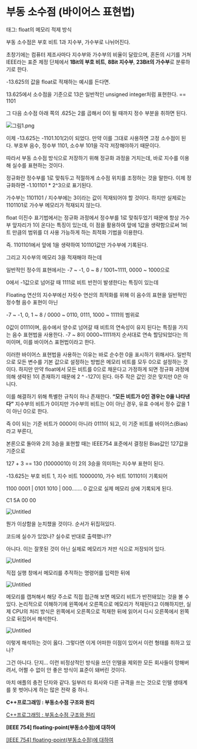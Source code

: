 # 부동 소수점 (바이어스 표현법)

태그: float의 메모리 적제 방식

부동 소수점은 부호 비트 1과 지수부, 가수부로 나뉘어진다.

초창기에는 컴퓨터 제조사마다 지수부와 가수부의 비율이 달랐으며, 혼돈의 시기를 거쳐 IEEE라는 표준 제정 단체에서 **1Bit의 부호 비트**, **8Bit 지수부**, **23Bit의 가수부**로 분류하기로 한다.

-13.625의 값을 float로 적재하는 예시를 든다면.

13.625에서 소수점을 기준으로 13은 일반적인 unsigned integer처럼 표현한다. == 1101

그 다음 소수점 아래 쪽의 .625는 2를 곱해서 0이 될 때까지 정수 부분을 취하면 된다.

![그림1.png](%E1%84%87%E1%85%AE%E1%84%83%E1%85%A9%E1%86%BC%20%E1%84%89%E1%85%A9%E1%84%89%E1%85%AE%E1%84%8C%E1%85%A5%E1%86%B7%20(%E1%84%87%E1%85%A1%E1%84%8B%E1%85%B5%E1%84%8B%E1%85%A5%E1%84%89%E1%85%B3%20%E1%84%91%E1%85%AD%E1%84%92%E1%85%A7%E1%86%AB%E1%84%87%E1%85%A5%E1%86%B8)%203857ec54f24d42a5b1226bb43dfa57e3/%25EA%25B7%25B8%25EB%25A6%25BC1.png)

이제 -13.625는 -1101.101(2)이 되었다. 만약 이를 그대로 사용하면 고정 소수점이 된다. 부호부 음수, 정수부 1101, 소수부 101을 각각 저장해야하기 때문이다.

따라서 부동 소수점 방식으로 저장하기 위해 정규화 과정을 거치는데, 바로 지수를 이용해 실수를 표현하는 것이다.

정규화란 정수부를 1로 맞춰두고 적절하게 소수점 위치를 조정하는 것을 말한다. 이제 정규화하면 -1.101101 * 2^3으로 표기된다.

가수부는 1101101 / 지수부에는 3이라는 값이 적재되어야 할 것이다. 하지만 실제로는 1101101로 가수부 메모리가 적재되지 않는다.

float 이진수 표기법에서는 정규화 과정에서 정수부를 1로 맞춰두었기 때문에 항상 가수부 앞자리가 1이 온다는 특징이 있는데, 이 점을 활용하여 앞에 1값을 생략함으로써 1비트 만큼의 범위를 더 사용 가능하게 하는 최적화 기법을 이용한다.

즉. 1101101에서 앞에 1을 생략하여 101101값만 가수부에 기록된다. 

그리고 지수부의 메모리 3을 적재해야 하는데

일반적인 정수의 표현에서는 -7 ~ -1, 0 ~ 8 / 1001~1111, 0000 ~ 1000으로

0에서 -1값으로 넘어갈 때 1111로 비트 반전이 발생한다는 특징이 있는데

Floating 연산의 지수부에선 자릿수 연산의 최적화를 위해 이 음수의 표현을 일반적인 정수형 음수 표현이 아닌

-7 ~ -1, 0, 1 ~ 8 / 0000 ~ 0110, 0111, 1000 ~ 1111의 범위로

0값이 0111이며, 음수에서 양수로 넘어갈 때 비트의 연속성이 유지 된다는 특징을 가지는 음수 표현법을 사용한다. -7 ~ 8이 0000~1111까지 순서대로 연속 할당되었다는 의미이며, 이를 바이어스 표현법이라고 한다.

이러한 바이어스 표현법을 사용하는 이유는 바로 순수한 0을 표시하기 위해서다. 일반적으로 모든 변수를 기본 값으로 설정하는 방법은 메모리 비트를 모두 0으로 설정하는 것이다. 하지만 만약 float에서 모든 비트를 0으로 채운다고 가정하게 되면 정규화 과정에 의해 생략된 1이 존재하기 때문에 2 ^ -127이 된다. 아주 작은 값인 것은 맞지만 0은 아니다.

이를 해결하기 위해 특별한 규칙이 하나 존재한다. **“모든 비트가 0인 경우는 0을 나타낸다”** 지수부의 비트가 0이지만 가수부의 비트는 0이 아닌 경우, 유효 수에서 정수 값을 1이 아닌 0으로 한다. 

즉 0이 되는 기준 비트가 0000이 아니라 0111이 되고, 이 기준 비트를 바이어스(Bias)라고 부른다,

본론으로 돌아와 2의 3승을 표현할 때는 IEEE754 표준에서 결정된 Bias값인 127값을 기준으로

127 + 3 == 130 (10000010) 이 2의 3승을 의미하는 지수부 표현이 된다.

-13.625는 부호 비트 1, 지수 비트 10000010, 가수 비트 101101이 기록되어

1100 0001 | 0101 1010 | 000……. 0 값으로 실제 메모리 상에 기록되게 된다.

C1 5A 00 00

![Untitled](%E1%84%87%E1%85%AE%E1%84%83%E1%85%A9%E1%86%BC%20%E1%84%89%E1%85%A9%E1%84%89%E1%85%AE%E1%84%8C%E1%85%A5%E1%86%B7%20(%E1%84%87%E1%85%A1%E1%84%8B%E1%85%B5%E1%84%8B%E1%85%A5%E1%84%89%E1%85%B3%20%E1%84%91%E1%85%AD%E1%84%92%E1%85%A7%E1%86%AB%E1%84%87%E1%85%A5%E1%86%B8)%203857ec54f24d42a5b1226bb43dfa57e3/Untitled.png)

뭔가 이상함을 눈치챘을 것이다. 순서가 뒤집혀있다.

코드에 실수가 있었나? 실수로 반대로 출력했나??

아니다. 이는 잘못된 것이 아닌 실제로 메모리가 저딴 식으로 저장되어 있다.

![Untitled](%E1%84%87%E1%85%AE%E1%84%83%E1%85%A9%E1%86%BC%20%E1%84%89%E1%85%A9%E1%84%89%E1%85%AE%E1%84%8C%E1%85%A5%E1%86%B7%20(%E1%84%87%E1%85%A1%E1%84%8B%E1%85%B5%E1%84%8B%E1%85%A5%E1%84%89%E1%85%B3%20%E1%84%91%E1%85%AD%E1%84%92%E1%85%A7%E1%86%AB%E1%84%87%E1%85%A5%E1%86%B8)%203857ec54f24d42a5b1226bb43dfa57e3/Untitled%201.png)

직접 실행 창에서 메모리를 추적하는 명령어를 입력한 뒤에

![Untitled](%E1%84%87%E1%85%AE%E1%84%83%E1%85%A9%E1%86%BC%20%E1%84%89%E1%85%A9%E1%84%89%E1%85%AE%E1%84%8C%E1%85%A5%E1%86%B7%20(%E1%84%87%E1%85%A1%E1%84%8B%E1%85%B5%E1%84%8B%E1%85%A5%E1%84%89%E1%85%B3%20%E1%84%91%E1%85%AD%E1%84%92%E1%85%A7%E1%86%AB%E1%84%87%E1%85%A5%E1%86%B8)%203857ec54f24d42a5b1226bb43dfa57e3/Untitled%202.png)

메모리를 캡쳐해서 해당 주소로 직접 접근해 보면 메모리 비트가 반전돼있는 것을 볼 수 있다. 논리적으로 이해하기에 왼쪽에서 오른쪽으로 메모리가 적재된다고 이해하지만, 실제 CPU의 처리 방식은 왼쪽에서 오른쪽으로 적재한 뒤에 읽어서 다시 오른쪽에서 왼쪽으로 뒤집어서 해석한다.

![Untitled](%E1%84%87%E1%85%AE%E1%84%83%E1%85%A9%E1%86%BC%20%E1%84%89%E1%85%A9%E1%84%89%E1%85%AE%E1%84%8C%E1%85%A5%E1%86%B7%20(%E1%84%87%E1%85%A1%E1%84%8B%E1%85%B5%E1%84%8B%E1%85%A5%E1%84%89%E1%85%B3%20%E1%84%91%E1%85%AD%E1%84%92%E1%85%A7%E1%86%AB%E1%84%87%E1%85%A5%E1%86%B8)%203857ec54f24d42a5b1226bb43dfa57e3/Untitled%203.png)

이렇게 해석하는 것이 옳다. 그렇다면 이게 어떠한 이점이 있어서 이런 형태를 취하고 있나?

그건 아니다. 단지… 이런 비정상적인 방식을 쓰던 인텔을 제외한 모든 회사들이 망해버려서, 어쩔 수 없이 안 좋은 방식이 표준이 돼버린 것이다.

마치 애플의 충전 단자와 같다. 일부러 타 회사와 다른 규격을 쓰는 것으로 인텔 생태계를 못 벗어나게 하는 많은 전략 중 하나.

****C++프로그래밍 : 부동소수점 구조와 원리****

[C++프로그래밍 : 부동소수점 구조와 원리](https://dataonair.or.kr/db-tech-reference/d-lounge/expert-column/?mod=document&uid=52381)

****[IEEE 754] floating-point(부동소수점)에 대하여****

[[IEEE 754] floating-point(부동소수점)에 대하여](https://nybounce.wordpress.com/2016/06/24/ieee-754-floating-point부동소수점-산술에-대하여/)